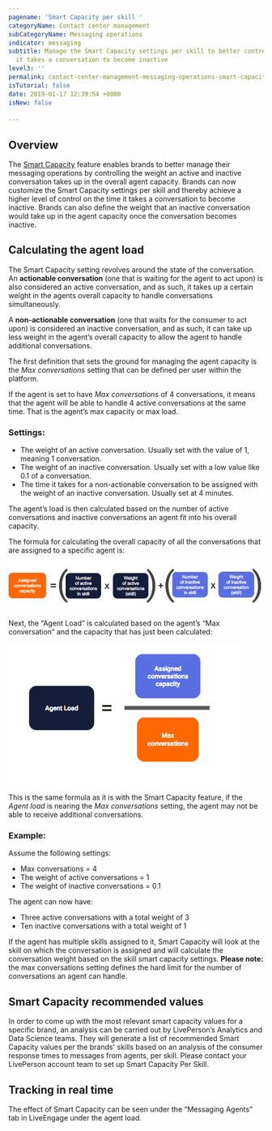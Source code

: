 ```yaml
---
pagename: 'Smart Capacity per skill '
categoryName: Contact center management
subCategoryName: Messaging operations
indicator: messaging
subtitle: Manage the Smart Capacity settings per skill to better control the time
  it takes a conversation to become inactive
level3: ''
permalink: contact-center-management-messaging-operations-smart-capacity-per-skill.html
isTutorial: false
date: 2019-01-17 12:39:54 +0000
isNew: false

---
```

## Overview

The [Smart Capacity](contact-center-management-messaging-operations-smart-capacity-overview.html) feature enables brands to better manage their messaging operations by controlling the weight an active and inactive conversation takes up in the overall agent capacity. Brands can now customize the Smart Capacity settings per skill and thereby achieve a higher level of control on the time it takes a conversation to become inactive. Brands can also define the weight that an inactive conversation would take up in the agent capacity once the conversation becomes inactive.

## Calculating the agent load

The Smart Capacity setting revolves around the state of the conversation. An **actionable conversation** (one that is waiting for the agent to act upon) is also considered an active conversation, and as such, it takes up a certain weight in the agents overall capacity to handle conversations simultaneously.

A **non-actionable conversation** (one that waits for the consumer to act upon) is considered an inactive conversation, and as such, it can take up less weight in the agent’s overall capacity to allow the agent to handle additional conversations.

The first definition that sets the ground for managing the agent capacity is the _Max conversations_ setting that can be defined per user within the platform.

If the agent is set to have _Max conversations_ of 4 conversations, it means that the agent will be able to handle 4 active conversations at the same time. That is the agent’s max capacity or max load.

### Settings:

* The weight of an active conversation. Usually set with the value of 1, meaning 1 conversation.
* The weight of an inactive conversation. Usually set with a low value like 0.1 of a conversation.
* The time it takes for a non-actionable conversation to be assigned with the weight of an inactive conversation. Usually set at 4 minutes.

The agent’s load is then calculated based on the number of active conversations and inactive conversations an agent fit into his overall capacity.

The formula for calculating the overall capacity of all the conversations that are assigned to a specific agent is:

![](/img/SC-per-skill-1.png)

Next, the “Agent Load” is calculated based on the agent’s “Max conversation” and the capacity that has just been calculated:

![](/img/SC-per-skill-2.png)

This is the same formula as it is with the Smart Capacity feature, if the _Agent load_ is nearing the _Max conversations_ setting, the agent may not be able to receive additional conversations.

### Example:

Assume the following settings:

* Max conversations = 4
* The weight of active conversations = 1
* The weight of inactive conversations = 0.1

The agent can now have:

* Three active conversations with a total weight of 3
* Ten inactive conversations with a total weight of 1

If the agent has multiple skills assigned to it, Smart Capacity will look at the skill on which the conversation is assigned and will calculate the conversation weight based on the skill smart capacity settings. **Please note:** the max conversations setting defines the hard limit for the number of conversations an agent can handle.

## Smart Capacity recommended values

In order to come up with the most relevant smart capacity values for a specific brand, an analysis can be carried out by LivePerson’s Analytics and Data Science teams. They will generate a list of recommended Smart Capacity values per the brands' skills based on an analysis of the consumer response times to messages from agents, per skill. Please contact your LivePerson account team to set up Smart Capacity Per Skill.

## Tracking in real time

The effect of Smart Capacity can be seen under the “Messaging Agents” tab in LiveEngage under the agent load.